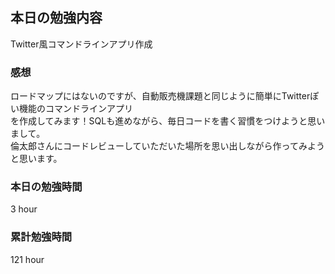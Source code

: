 ## 本日の勉強内容

Twitter風コマンドラインアプリ作成
### 感想

ロードマップにはないのですが、自動販売機課題と同じように簡単にTwitterぽい機能のコマンドラインアプリ  
を作成してみます！SQLも進めながら、毎日コードを書く習慣をつけようと思いまして。  
倫太郎さんにコードレビューしていただいた場所を思い出しながら作ってみようと思います。  

### 本日の勉強時間

3 hour

### 累計勉強時間

121 hour
